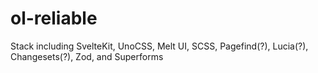 # ol-reliable

Stack including SvelteKit, UnoCSS, Melt UI, SCSS, Pagefind(?), Lucia(?), Changesets(?), Zod, and Superforms
